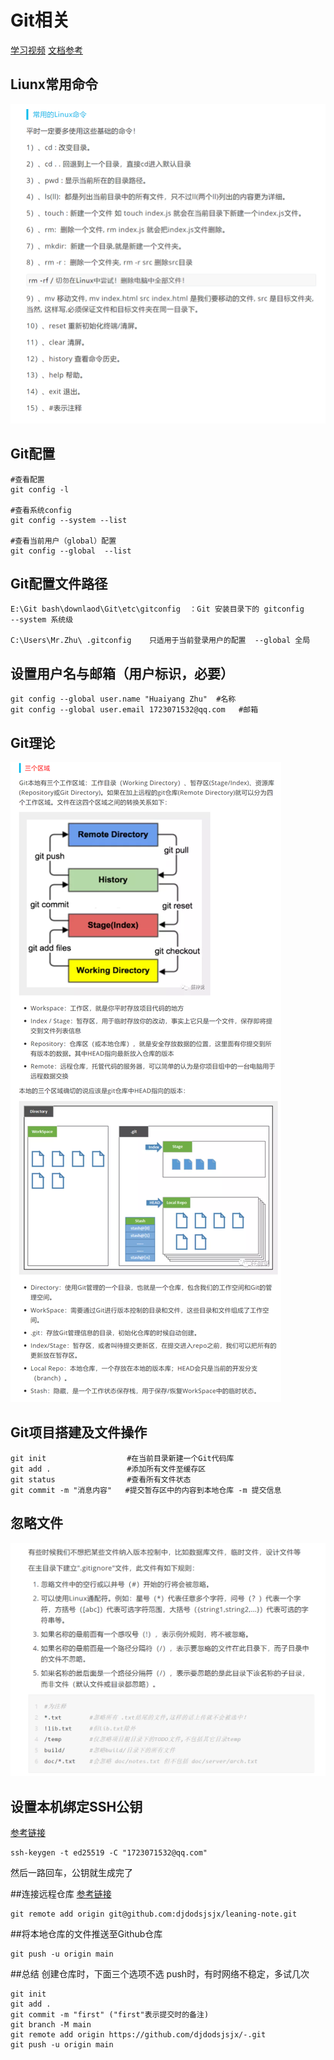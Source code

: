 # Git相关

[学习视频](https://www.bilibili.com/video/BV1FE411P7B3?p=5&spm_id_from=pageDriver)
[文档参考](https://mp.weixin.qq.com/s/Bf7uVhGiu47uOELjmC5uXQ)

## Liunx常用命令
![](images/2022-01-19-13-29-00.png)


## Git配置
```
#查看配置
git config -l

#查看系统config
git config --system --list

#查看当前用户（global）配置
git config --global  --list
```
## Git配置文件路径
```
E:\Git bash\downlaod\Git\etc\gitconfig  ：Git 安装目录下的 gitconfig     --system 系统级

C:\Users\Mr.Zhu\ .gitconfig    只适用于当前登录用户的配置  --global 全局
```
## 设置用户名与邮箱（用户标识，必要）
```
git config --global user.name "Huaiyang Zhu"  #名称
git config --global user.email 1723071532@qq.com   #邮箱
```

## Git理论
![](images/2022-01-19-14-29-07.png)

## Git项目搭建及文件操作
```
git init                  #在当前目录新建一个Git代码库
git add .                 #添加所有文件至缓存区
git status                #查看所有文件状态
git commit -m "消息内容"   #提交暂存区中的内容到本地仓库 -m 提交信息
```
## 忽略文件
![](images/2022-01-19-17-49-12.png)

## 设置本机绑定SSH公钥
[参考链接](https://docs.github.com/cn/authentication/connecting-to-github-with-ssh/generating-a-new-ssh-key-and-adding-it-to-the-ssh-agent)
```
ssh-keygen -t ed25519 -C "1723071532@qq.com"
```
然后一路回车，公钥就生成完了

##连接远程仓库
[参考链接](https://blog.csdn.net/Rao_Limon/article/details/108418233)
```
git remote add origin git@github.com:djdodsjsjx/leaning-note.git  
```
##将本地仓库的文件推送至Github仓库
```
git push -u origin main
````

##总结
创建仓库时，下面三个选项不选
push时，有时网络不稳定，多试几次
```
git init 
git add . 
git commit -m "first" ("first"表示提交时的备注)
git branch -M main 
git remote add origin https://github.com/djdodsjsjx/-.git
git push -u origin main
```